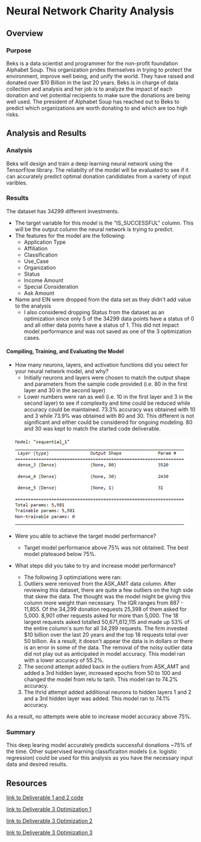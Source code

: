 # Neural Network Charity Analysis

## Overview

### Purpose
Beks is a data scientist and programmer for the non-profit foundation Alphabet Soup.  This organization prides themselves in trying to protect the environment, improve well being, and unify the world.  They have raised and donated over $10 Billion in the last 20 years.  Beks is in charge of data collection and analysis and her job is to analyze the impact of each donation and vet potential recipients to make sure the donations are being well used.  The president of Alphabet Soup has reached out to Beks to predict which organizations are worth donating to and which are too high risks.

## Analysis and Results

### Analysis
Beks will design and train a deep learning neural network using the TensorFlow library.  The reliabilty of the model will be evaluated to see if it can accurately predict optimal donation candidiates from a variety of input varibles.  

### Results
The dataset has 34299 different investments.

* The target variable for this model is the "IS_SUCCESSFUL" column.  This will be the output column the neural network is trying to predict.
* The features for the model are the following:
    * Application Type
    * Affiliation
    * Classification
    * Use_Case
    * Organization
    * Status 
    * Income Amount
    * Special Consideration
    * Ask Amount
* Name and EIN were dropped from the data set as they didn't add value to the analysis
    * I also considered dropping Status from the dataset as an optimization since only 5 of the 34299 data points have a status of 0 and all other data points have a status of 1.  This did not impact model performance and was not saved as one of the 3 optimization cases.   

#### Compiling, Training, and Evaluating the Model
* How many neurons, layers, and activation functions did you select for your neural network model, and why?
    * Initially neurons and layers were chosen to match the output shape and parameters from the sample code provided (i.e. 80 in the first layer and 30 in the second layer)
    * Lower numbers were ran as well (i.e. 10 in the first layer and 3 in the second layer) to see if complexity and time could be reduced while accuracy could be maintained.  73.3% accuracy was obtained with 10 and 3 while 73.9% was obtained with 80 and 30.  This different is not significant and either could be considered for ongoing modeling.  80 and 30 was kept to match the started code deliverable.   

<p align="center">
  <img src = https://github.com/lauras521/Neural_Network_Charity_Analysis/blob/58186eb2005c61e03377e6cf423c251e0661f2cc/Resources/ModelSummaryD1D2.PNG>
</p>

* Were you able to achieve the target model performance?
    * Target model performance above 75% was not obtained.  The best model plateaued below 75%.
     
* What steps did you take to try and increase model performance?
    * The following 3 optimziations were ran: 
    
     1. Outliers were removed from the ASK_AMT data column.  After reviewing this dataset, there are quite a few outliers on the high side that skew the data.  The thought was the model might be giving this column more weight than necessary.  The IQR ranges from 887 - 11,855.  Of the 34,299 donation requests 25,398 of them asked for 5,000.  8,901 other requests asked for more than 5,000.  The 18 largest requests asked totalled 50,671,612,115 and made up 53% of the entire column's sum for all 34,299 requests.  The firm invested $10 billion over the last 20 years and the top 18 requests total over 50 billion.  As a result, it doesn't appear the data is in dollars or there is an error in some of the data.  The removal of the noisy outlier data did not play out as anticipated in model accuracy.  This model ran with a lower accuracy of 55.2%.   
     2. The second attempt added back in the outliers from ASK_AMT and added a 3rd hidden layer, increased epochs from 50 to 100 and changed the model from relu to tanh.  This model ran to 74.2% accuracy.
     3. The thrid attempt added additional neurons to hidden layers 1 and 2 and a 3rd hidden layer was added.  This model ran to 74.1% accuracy. 

As a result, no attempts were able to increase model accuracy above 75%.

### Summary

This deep learing model accurately predicts successful donations ~75% of the time.  Other supervised learning classificaiton models (i.e. logistic regression) could be used for this analysis as you have the necessary input data and desired results.    


## Resources
[link to Deliverable 1 and 2 code](https://github.com/lauras521/Neural_Network_Charity_Analysis/blob/27e2b58cbfd1b4f75da65297b26a0ac8bbb52564/AlphabetSoupCharity.ipynb)

[link to Deliverable 3 Optimization 1](https://github.com/lauras521/Neural_Network_Charity_Analysis/blob/27e2b58cbfd1b4f75da65297b26a0ac8bbb52564/AlphabetSoupCharity_Optimization1.ipynb)

[link to Deliverable 3 Optimization 2](https://github.com/lauras521/Neural_Network_Charity_Analysis/blob/27e2b58cbfd1b4f75da65297b26a0ac8bbb52564/AlphabetSoupCharity_Optimization2.ipynb)

[link to Deliverable 3 Optimization 3](https://github.com/lauras521/Neural_Network_Charity_Analysis/blob/27e2b58cbfd1b4f75da65297b26a0ac8bbb52564/AlphabetSoupCharity_Optimization3.ipynb)
